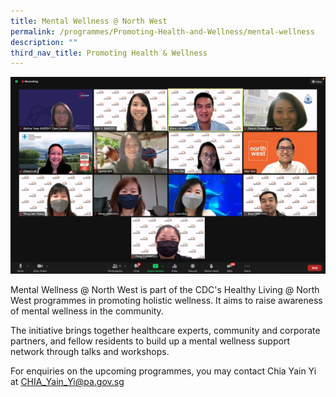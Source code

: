 ```yaml
---
title: Mental Wellness @ North West
permalink: /programmes/Promoting-Health-and-Wellness/mental-wellness
description: ""
third_nav_title: Promoting Health & Wellness
---
```


![](/images/Mental%20Wellness%20Photo2.png)

Mental Wellness @ North West is part of the CDC's Healthy Living @ North West programmes in promoting holistic wellness. It aims to raise awareness of mental wellness in the community.  
  
The initiative brings together healthcare experts, community and corporate partners, and fellow residents to build up a mental wellness support network through talks and workshops.  
  

For enquiries on the upcoming programmes, you may contact Chia Yain Yi at [CHIA\_Yain\_Yi@pa.gov.sg](mailto:CHIA_Yain_Yi@pa.gov.sg)